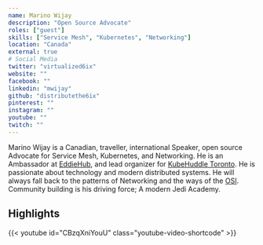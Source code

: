 ```yaml
---
name: Marino Wijay
description: "Open Source Advocate"
roles: ["guest"]
skills: ["Service Mesh", "Kubernetes", "Networking"]
location: "Canada"
external: true
# Social Media 
twitter: "virtualized6ix"
website: ""
facebook: ""
linkedin: "mwijay"
github: "distributethe6ix"
pinterest: ""
instagram: ""
youtube: ""
twitch: ""
---
```


<!-- markdownlint-disable-next-line MD041-->
Marino Wijay is a Canadian, traveller, international Speaker, open source Advocate for Service Mesh, Kubernetes, and Networking. He is an Ambassador at [EddieHub](https://www.eddiehub.org/), and lead organizer for [KubeHuddle Toronto](https://kubehuddle.com/2023/toronto/). He is passionate about technology and modern distributed systems. He will always fall back to the patterns of Networking and the ways of the [OSI](https://en.wikipedia.org/wiki/OSI_model). Community building is his driving force; A modern Jedi Academy.

<!--more-->
## Highlights

{{< youtube id="CBzqXniYouU" class="youtube-video-shortcode" >}}
